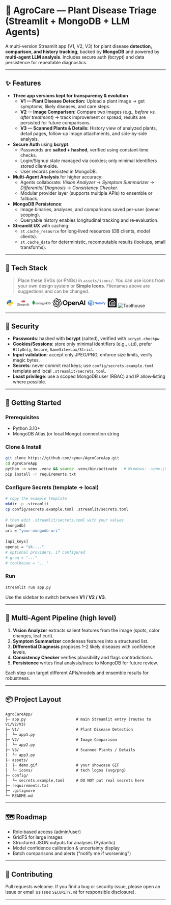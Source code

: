 # 🌱 AgroCare — Plant Disease Triage (Streamlit + MongoDB + LLM Agents)

A multi-version Streamlit app (V1, V2, V3) for plant disease **detection, comparison, and history tracking**, backed by **MongoDB** and powered by **multi‑agent LLM analysis**. Includes secure auth (bcrypt) and data persistence for repeatable diagnostics.

---

## ✨ Features

- **Three app versions kept for transparency & evolution**
  - **V1 — Plant Disease Detection:** Upload a plant image → get symptoms, likely diseases, and care steps.
  - **V2 — Image Comparison:** Compare two images (e.g., *before vs. after treatment*) → track improvement or spread; results are persisted for future comparisons.
  - **V3 — Scanned Plants & Details:** History view of analyzed plants, detail pages, follow‑up image attachments, and side‑by‑side analysis.
- **Secure Auth** using **bcrypt**:
  - Passwords are **salted + hashed**, verified using constant‑time checks.
  - Login/Signup state managed via cookies; only minimal identifiers stored client‑side.
  - User records persisted in MongoDB.
- **Multi‑Agent Analysis** for higher accuracy:
  - Agents collaborate: *Vision Analyzer* → *Symptom Summarizer* → *Differential Diagnosis* → *Consistency Checker*.
  - Modular provider layer (supports multiple APIs) to ensemble or fallback.
- **MongoDB Persistence**:
  - Image binaries, analyses, and comparisons saved per‑user (owner scoping).
  - Queryable history enables longitudinal tracking and re‑evaluation.
- **Streamlit UX** with caching:
  - `st.cache_resource` for long‑lived resources (DB clients, model clients).
  - `st.cache_data` for deterministic, recomputable results (lookups, small transforms).

---

## 🧰 Tech Stack

> Place these SVGs (or PNGs) in `assets/icons/`. You can use icons from your own design system or **Simple Icons**. Filenames above are suggestions and can be changed.
<p align="left">
  <img src="assets/icons/python.png" alt="Python" height="28" />
  <img src="assets/icons/streamlit.png" alt="Streamlit" height="28" />
  <img src="assets/icons/mongodb.png" alt="MongoDB" height="28" />
  <img src="assets/icons/openai.png" alt="OpenAI" height="28" />
  <img src="assets/icons/numpy.png" alt="NumPy" height="28" />
  <img src="assets/icons/toolhouse.png" alt="Toolhouse" height="28" />
  <img src="assets/icons/groq.png" alt="Toolhouse" height="28" />
        </p>


---

## 🔐 Security

- **Passwords**: hashed with **bcrypt** (salted), verified with `bcrypt.checkpw`.
- **Cookies/Sessions**: store only minimal identifiers (e.g., `uid`), prefer `HttpOnly`, `Secure`, `SameSite=Lax/Strict`.
- **Input validation**: accept only JPEG/PNG, enforce size limits, verify magic bytes.
- **Secrets**: never commit real keys; use `config/secrets.example.toml` template and local `.streamlit/secrets.toml`.
- **Least privilege**: use a scoped MongoDB user (RBAC) and IP allow‑listing where possible.

---

## 🚀 Getting Started

### Prerequisites

- Python 3.10+
- MongoDB Atlas (or local Mongo) connection string

### Clone & Install

```bash
git clone https://github.com/<you>/AgroCareApp.git
cd AgroCareApp
python -m venv .venv && source .venv/bin/activate   # Windows: .venv\\Scripts\\activate
pip install -r requirements.txt
```

### Configure Secrets (template → local)

```bash
# copy the example template
mkdir -p .streamlit
cp config/secrets.example.toml .streamlit/secrets.toml

# then edit .streamlit/secrets.toml with your values
[mongodb]
uri = "your-mongodb-uri"

[api_keys]
openai = "sk-..."
# optional providers, if configured
# groq = "..."
# toolhouse = "..."
```

### Run

```bash
streamlit run app.py
```

Use the sidebar to switch between **V1 / V2 / V3**.

---

## 🧪 Multi‑Agent Pipeline (high level)

1. **Vision Analyzer** extracts salient features from the image (spots, color changes, leaf curl).
2. **Symptom Summarizer** condenses features into a structured list.
3. **Differential Diagnosis** proposes 1–2 likely diseases with confidence levels.
4. **Consistency Checker** verifies plausibility and flags contradictions.
5. **Persistence** writes final analysis/trace to MongoDB for future review.

Each step can target different APIs/models and ensemble results for robustness.

---

## 📦 Project Layout

```
AgroCareApp/
├─ app.py                      # main Streamlit entry (routes to V1/V2/V3)
├─ V1/                         # Plant Disease Detection
│  └─ app1.py
├─ V2/                         # Image Comparison
│  └─ app2.py
├─ V3/                         # Scanned Plants / Details
│  └─ app3.py
├─ assets/
│  ├─ demo.gif                 # your showcase GIF
│  └─ icons/                   # tech logos (svg/png)
├─ config/
│  └─ secrets.example.toml     # DO NOT put real secrets here
├─ requirements.txt
├─ .gitignore
└─ README.md
```

---

## 🗺️ Roadmap

- Role‑based access (admin/user)
- GridFS for large images
- Structured JSON outputs for analyses (Pydantic)
- Model confidence calibration & uncertainty display
- Batch comparisons and alerts ("notify me if worsening")

---

## 🤝 Contributing

Pull requests welcome. If you find a bug or security issue, please open an issue or email us (see `SECURITY.md` for responsible disclosure).

---

